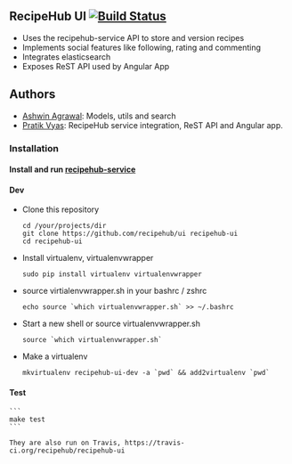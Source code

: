 ## RecipeHub UI [![Build Status](https://travis-ci.org/recipehub/recipehub-ui.png)](https://travis-ci.org/recipehub/recipehub-ui)

* Uses the recipehub-service API to store and version recipes
* Implements social features like following, rating and commenting
* Integrates elasticsearch
* Exposes ReST API used by Angular App

## Authors


* [Ashwin Agrawal](https://github.com/ashwinagrawal1007): Models, utils and search
* [Pratik Vyas](https://github.com/pdvyas): RecipeHub service integration, ReST API and Angular app.

### Installation
#### Install and run [recipehub-service](https://github.com/recipehub/recipehub-service)
#### Dev

* Clone this repository

    ```
    cd /your/projects/dir
    git clone https://github.com/recipehub/ui recipehub-ui
    cd recipehub-ui
    ```

* Install virtualenv, virtualenvwrapper

    ```
    sudo pip install virtualenv virtualenvwrapper
    ```

* source virtialenvwrapper.sh in your bashrc / zshrc

    ```
    echo source `which virtualenvwrapper.sh` >> ~/.bashrc
    ```

* Start a new shell or source virtualenvwrapper.sh

    ```
    source `which virtualenvwrapper.sh`
    ```

* Make a virtualenv

    ```
    mkvirtualenv recipehub-ui-dev -a `pwd` && add2virtualenv `pwd`
    ```
#### Test

    ```
    make test
    ```
    
    They are also run on Travis, https://travis-ci.org/recipehub/recipehub-ui
